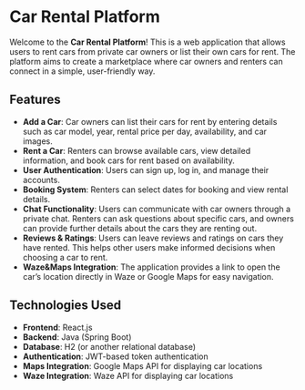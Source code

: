 # Car Rental Platform

Welcome to the **Car Rental Platform**! This is a web application that allows users to rent cars from private car owners or list their own cars for rent. The platform aims to create a marketplace where car owners and renters can connect in a simple, user-friendly way.

## Features

- **Add a Car**: Car owners can list their cars for rent by entering details such as car model, year, rental price per day, availability, and car images.
- **Rent a Car**: Renters can browse available cars, view detailed information, and book cars for rent based on availability.
- **User Authentication**: Users can sign up, log in, and manage their accounts.
- **Booking System**: Renters can select dates for booking and view rental details.
- **Chat Functionality**: Users can communicate with car owners through a private chat. Renters can ask questions about specific cars, and owners can provide further details about the cars they are renting out.
- **Reviews & Ratings**: Users can leave reviews and ratings on cars they have rented. This helps other users make informed decisions when choosing a car to rent.
-  **Waze&Maps Integration**: The application provides a link to open the car’s location directly in Waze or Google Maps for easy navigation.

## Technologies Used

- **Frontend**: React.js
- **Backend**: Java (Spring Boot)
- **Database**: H2 (or another relational database)
- **Authentication**: JWT-based token authentication
- **Maps Integration**: Google Maps API for displaying car locations
- **Waze Integration**: Waze API for displaying car locations
